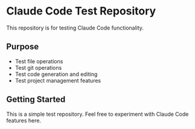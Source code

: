 # Claude Code Test Repository

This repository is for testing Claude Code functionality.

## Purpose
- Test file operations
- Test git operations  
- Test code generation and editing
- Test project management features

## Getting Started
This is a simple test repository. Feel free to experiment with Claude Code features here.